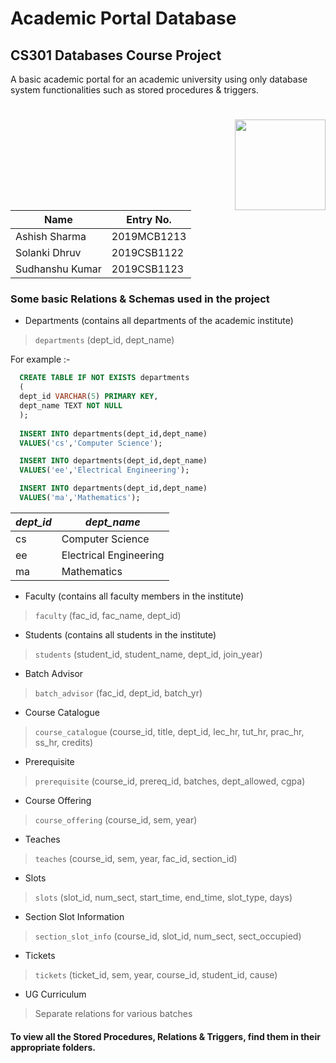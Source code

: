 # Academic Portal Database

## CS301 Databases Course Project

A basic academic portal for an academic university using only database system functionalities such as stored procedures & triggers.
#
<img src="https://media.giphy.com/media/kPrlykW2TpVU4HWx2O/giphy.gif" align="right" height="145px">

| Name            | Entry No.   |
| --------------- | ----------- |
| Ashish Sharma   | 2019MCB1213 |
| Solanki Dhruv   | 2019CSB1122 |
| Sudhanshu Kumar | 2019CSB1123 |


### Some basic Relations & Schemas used in the project

- Departments (contains all departments of the academic institute)
> `departments` (dept_id, dept_name)


  For example :- 
  
  ```sql
    CREATE TABLE IF NOT EXISTS departments
    (
    dept_id VARCHAR(5) PRIMARY KEY,
    dept_name TEXT NOT NULL
    );
    
    INSERT INTO departments(dept_id,dept_name)
    VALUES('cs','Computer Science');

    INSERT INTO departments(dept_id,dept_name)
    VALUES('ee','Electrical Engineering');

    INSERT INTO departments(dept_id,dept_name)
    VALUES('ma','Mathematics');
  ```    

| *dept_id* | *dept_name*                      |
| --------- | -------------------------------- |
| cs        | Computer Science                 |
| ee        | Electrical Engineering           |
| ma        | Mathematics                      |

- Faculty (contains all faculty members in the institute)
> `faculty` (fac_id, fac_name, dept_id)

- Students (contains all students in the institute)
> `students` (student_id, student_name, dept_id, join_year)

- Batch Advisor
> `batch_advisor` (fac_id, dept_id, batch_yr)

- Course Catalogue
> `course_catalogue` (course_id, title, dept_id, lec_hr, tut_hr, prac_hr, ss_hr, credits)

- Prerequisite
> `prerequisite` (course_id, prereq_id, batches, dept_allowed, cgpa)

- Course Offering
> `course_offering` (course_id, sem, year)

- Teaches
> `teaches` (course_id, sem, year, fac_id, section_id)

- Slots
> `slots` (slot_id, num_sect, start_time, end_time, slot_type, days)

- Section Slot Information
> `section_slot_info` (course_id, slot_id, num_sect, sect_occupied)

- Tickets
> `tickets` (ticket_id, sem, year, course_id, student_id, cause)

- UG Curriculum
> Separate relations for various batches

#### To view all the Stored Procedures, Relations & Triggers, find them in their appropriate folders.
